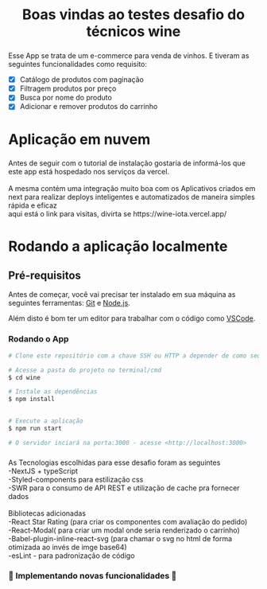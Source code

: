 <h1 align="center">Boas vindas ao testes desafio do técnicos wine</h1>

###

<p align="left">Esse App se trata de um e-commerce para venda de vinhos. E tiveram as seguintes funcionalidades como requisito: </p>

- [x] Catálogo de produtos com paginação
- [x] Filtragem produtos por preço
- [x] Busca por nome do produto
- [x] Adicionar e remover produtos do carrinho

###


<h1 align="left">Aplicação em nuvem</h1>
  
###

<p align="left">Antes de seguir com o tutorial de instalação  gostaria de informá-los que este app está hospedado nos serviços da vercel.  <br><br>A mesma contém uma integração muito boa com os Aplicativos criados em next para realizar deploys inteligentes e automatizados de maneira simples rápida e eficaz <br>aqui está o link para visitas, divirta se https://wine-iota.vercel.app/</p>

###

# Rodando a aplicação localmente
## Pré-requisitos

Antes de começar, você vai precisar ter instalado em sua máquina as seguintes ferramentas:
[Git](https://git-scm.com) e [Node.js](https://nodejs.org/en/).

Além disto é bom ter um editor para trabalhar com o código como [VSCode](https://code.visualstudio.com/).

### Rodando o App

```bash
# Clone este repositório com a chave SSH ou HTTP a depender de como seu git está configurado.

# Acesse a pasta do projeto no terminal/cmd
$ cd wine

# Instale as dependências
$ npm install

	
# Execute a aplicação
$ npm run start

# O servidor inciará na porta:3000 - acesse <http://localhost:3000>
```

###

<p align="left">As Tecnologias escolhidas para esse desafio foram as seguintes <br>-NextJS + typeScript<br>-Styled-components para estilização css <br>-SWR  para o consumo de API REST  e utilização de cache pra fornecer dados<br><br>Bibliotecas adicionadas <br>-React Star Rating (para criar os componentes  com avaliação do pedido) <br>-React-Modal( para criar um modal onde seria renderizado o carrinho)<br>-Babel-plugin-inline-react-svg (para chamar o svg no html de forma otimizada ao invés de imge base64) <br />
-esLint - para padronização de código
</p>

###

<h3> 
	🚧  Implementando novas funcionalidades  🚧
</h3>
